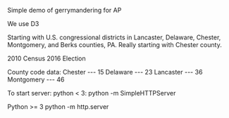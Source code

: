 Simple demo of gerrymandering for AP

We use D3


Starting with U.S. congressional districts in Lancaster, Delaware, Chester, Montgomery, and Berks counties, PA.
  Really starting with Chester county. 
  
  2010 Census
  2016 Election
  
County code data:
  Chester    --- 15
  Delaware   --- 23
  Lancaster  --- 36
  Montgomery --- 46


To start server:
python < 3:
python -m SimpleHTTPServer

Python >= 3
python -m http.server
